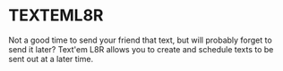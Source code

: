 # TEXTEML8R

Not a good time to send your friend that text, but will probably forget to send it later? Text'em L8R allows you to create and schedule texts to be sent out at a later time.  

